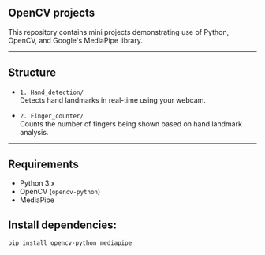 ## OpenCV projects
This repository contains mini projects demonstrating use of Python, OpenCV, and Google's MediaPipe library.

---

## Structure

- `1. Hand_detection/`  
   Detects hand landmarks in real-time using your webcam.

- `2. Finger_counter/`  
   Counts the number of fingers being shown based on hand landmark analysis.

---

## Requirements

- Python 3.x
- OpenCV (`opencv-python`)
- MediaPipe

## Install dependencies:
```bash
pip install opencv-python mediapipe


